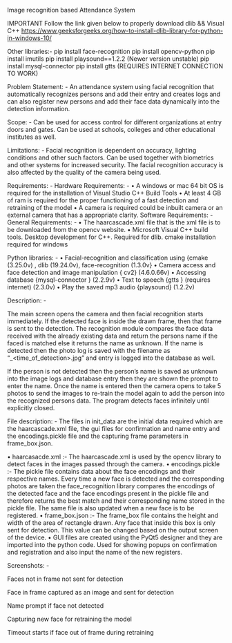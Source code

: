Image recognition based Attendance System

IMPORTANT
Follow the link given below to properly download dlib && Visual C++
https://www.geeksforgeeks.org/how-to-install-dlib-library-for-python-in-windows-10/

Other libraries:-
pip install face-recognition
pip install opencv-python
pip install imutils
pip install playsound==1.2.2 (Newer version unstable)
pip install mysql-connector
pip install gtts (REQUIRES INTERNET CONNECTION TO WORK)


Problem Statement: -
An attendance system using facial recognition that automatically recognizes persons and add their entry and creates logs and can also register new persons and add their face data dynamically into the detection information.

Scope: -
Can be used for access control for different organizations at entry doors and gates. Can be used at schools, colleges and other educational institutes as well.

Limitations: -
Facial recognition is dependent on accuracy, lighting conditions and other such factors. Can be used together with biometrics and other systems for increased security.
The facial recognition accuracy is also affected by the quality of the camera being used.

Requirements: -
Hardware Requirements: -
•	A windows or mac 64 bit OS is required for the installation of Visual Studio C++ Build Tools
•	At least 4 GB of ram is required for the proper functioning of a fast detection and retraining of the model
•	A camera is required could be inbuilt camera or an external camera that has a appropriate clarity.
Software Requirements: -
General Requirements: -
•	The haarcascade.xml file that is the xml file is to be downloaded from the opencv website.
•	Microsoft Visual C++ build tools. Desktop development for C++. Required for dlib. cmake installation required for windows

Python libraries: -
•	Facial-recognition and classification using {cmake (3.25.0v) , dlib (19.24.0v), face-recognition (1.3.0v}
•	Camera access and face detection and image manipulation  { cv2} (4.6.0.66v)
•	Accessing database {mysql-connector } (2.2.9v)
•	Text to speech {gtts } (requires internet) (2.3.0v)
•	Play the saved mp3 audio {playsound} (1.2.2v)

Description: -


The main screen opens the camera and then facial recognition starts immediately. If the detected face is inside the drawn frame, then that frame is sent to the detection. 
The recognition module compares the face data received with the already existing data and return the persons name if the faced is matched else it returns the name as unknown. 
If the name is detected then the photo log is saved with the filename as “<name>_<time_of_detection>.jpg” and entry is logged into the database as well.

If the person is not detected then the person’s name is saved as unknown into the image logs and database entry then they are shown the prompt to enter the name.
Once the name is entered then the camera opens to take 5 photos to send the images to re-train the model again to add the person into the recognized persons data.
The program detects faces infinitely until explicitly closed.


File description: -
The files in init_data are the initial data required which are the haarcascade.xml file, the gui files for confirmation and name entry and the encodings.pickle file and the capturing frame parameters in frame_box.json.

•	haarcasacde.xml :- The haarcascade.xml is used by the opencv library to detect faces in the images passed through the camera.
•	encodings.pickle :- The pickle file contains data about the face encodings and their respective names. Every time a new face is detected and the corresponding photos are taken the face_recognition library compares the encodings of the detected face and the face encodings present in the pickle file and therefore returns the best match and their corresponding name stored in the pickle file. The same file is also updated when a new face is to be registered.
•	frame_box.json :- The frame_box file contains the height and width of the area of rectangle drawn. Any face that inside this box is only sent for detection. This value can be changed based on the output screen of the device.
•	GUI files are created using the PyQt5 designer and they are imported into the python code. Used for showing popups on confirmation and registration and also input the name of the new registers.




Screenshots: -

Faces not in frame not sent for detection

Face in frame captured as an image and sent for detection




Name prompt if face not detected




Capturing new face for retraining the model

Timeout starts if face out of frame during retraining


